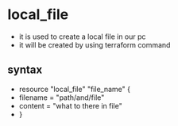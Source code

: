 # local_file
* it is used to create a local file in our pc
* it will be created by using terraform command

## syntax
* resource "local_file" "file_name" {     
*  filename = "path/and/file"
*  content = "what to there in file"
* }